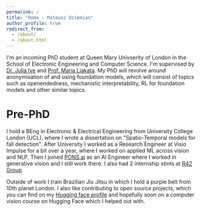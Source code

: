 ```yaml
---
permalink: /
title: "Home - Mateusz Dziemian"
author_profile: true
redirect_from: 
  - /about/
  - /about.html
---
```


I'm an incoming PhD student at Queen Mary Univserity of London in the School of Electronic Engineering and Computer Science. I'm supervised by [Dr. Julia Ive](https://julia-ive.github.io/) and [Prof. Maria Liakata](https://maria-liakata-nlp-group.github.io/team/pi.html). My PhD will revolve around anonymisation of and using foundation models, which will consist of topics such as openendedness, mechanistic interpretability, RL for foundation models and other similar topics.

Pre-PhD
======
I hold a BEng in Electronic & Electrical Engineering from University College London (UCL), where I wrote a dissertation on "Spatio-Temporal models for fall detection". After University I worked as a Research Engineer at Visio Impulse for a bit over a year, where I worked on applied ML across vision and NLP. Then I joined [PONS.ai](https://www.pons.ai) as an AI Engineer where I worked in generative vision and I still work there. I also had 2 internship stints at [R42 Group](https://www.r42group.com)

Outside of work I train Brazilian Jiu Jitsu in which I hold a purple belt from 10th planet London. I also like contributing to open source projects, which you can find on my [Hugging face profile](https://huggingface.co/mattmdjaga) and hopefully soon on a computer vision course on Hugging Face which I helped out with.